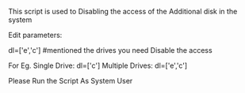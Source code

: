 This script is used to Disabling the access of the Additional disk in the system

Edit parameters:

dl=['e','c']  #mentioned the drives you need Disable the access 

For Eg.
Single Drive:
dl=['c']
Multiple Drives:
dl=['e','c']


Please Run the Script As System User